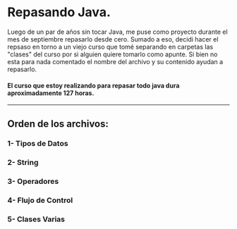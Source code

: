 # Repasando Java.
Luego de un par de años sin tocar Java, me puse como proyecto durante el mes de septiembre repasarlo desde cero. Sumado a eso, decidi hacer el repsaso en torno a un viejo curso que tomé separando en carpetas las "clases" del curso por si alguien quiere tomarlo como apunte. Si bien no esta para nada comentado el nombre del archivo y su contenido ayudan a repasarlo.

#### El curso que estoy realizando para repasar todo java dura aproximadamente 127 horas.
---
## Orden de los archivos:

### 1- Tipos de Datos
### 2- String
### 3- Operadores
### 4- Flujo de Control
### 5- Clases Varias

